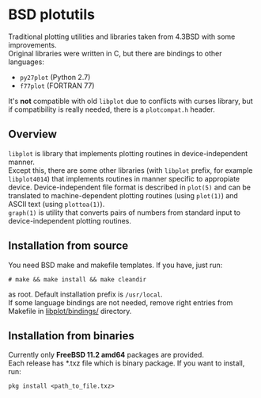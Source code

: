 # BSD plotutils

Traditional plotting utilities and libraries taken from 4.3BSD with some improvements.  
Original libraries were written in C, but there are bindings to other languages:
  * `py27plot` (Python 2.7)
  * `f77plot` (FORTRAN 77)

It's **not** compatible with old `libplot` due to conflicts with curses library, but if
compatibility is really needed, there is a `plotcompat.h` header.

## Overview
`libplot` is library that implements plotting routines in device-independent manner.  
Except this, there are some other libraries (with `libplot` prefix, for example `libplot4014`) that implements routines in manner
specific to appropiate device. Device-independent file format is described in `plot(5)` and can be translated to machine-dependent plotting routines
(using `plot(1)`) and ASCII text (using `plottoa(1)`).  
`graph(1)` is utility that converts pairs of numbers from standard input to device-independent plotting routines.

## Installation from source

You need BSD make and makefile templates. If you have, just run:
```
# make && make install && make cleandir
```
as root. Default installation prefix is `/usr/local`.  
If some language bindings are not needed, remove right entries
from Makefile in [libplot/bindings/](libplot/bindings/.) directory.

## Installation from binaries

Currently only **FreeBSD 11.2 amd64** packages are provided.  
Each release has *.txz file which is binary package. If you want to install, run:
```
pkg install <path_to_file.txz>
```

